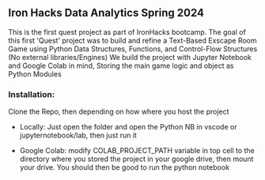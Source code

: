 ## Iron Hacks Data Analytics Spring 2024  

This is the first quest project as part of IronHacks bootcamp.
The goal of this first 'Quest' project was to build and refine a 
Text-Based Exscape Room Game using Python Data Structures, Functions,
and Control-Flow Structures (No external libraries/Engines)
We build the project with Jupyter Notebook and Google Colab in mind,
Storing the main game logic and object as Python Modules

### Installation:
Clone the Repo, then depending on how where you host the project

- Locally: Just open the folder and open the Python NB in vscode or jupyternotebook/lab, 
 then just run it

 
- Google Colab: modify COLAB_PROJECT_PATH variable in top cell to the directory 
 where you stored the project in your google drive, then mount your drive. You should then be good to run the python notebook
